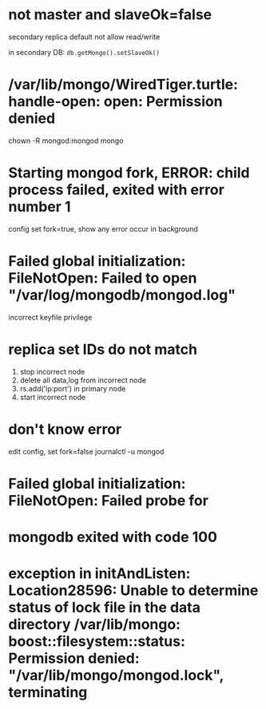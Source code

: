 # not master and slaveOk=false
secondary replica default not allow read/write

in secondary DB: `db.getMongo().setSlaveOk()`


#  /var/lib/mongo/WiredTiger.turtle: handle-open: open: Permission denied
chown -R mongod:mongod mongo

# Starting mongod fork, ERROR: child process failed, exited with error number 1
config set fork=true, show any error occur in background

# Failed global initialization: FileNotOpen: Failed to open "/var/log/mongodb/mongod.log"
incorrect keyfile privilege

# replica set IDs do not match
1. stop incorrect node
2. delete all data,log from incorrect node
3. rs.add('ip:port') in primary node
4. start incorrect node
  

# don't know error
edit config, set fork=false
journalctl -u mongod

# Failed global initialization: FileNotOpen: Failed probe for

# mongodb exited with code 100
# exception in initAndListen: Location28596: Unable to determine status of lock file in the data directory /var/lib/mongo: boost::filesystem::status: Permission denied: "/var/lib/mongo/mongod.lock", terminating



